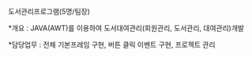 
도서관리프로그램(5명/팀장) 

*개요     : JAVA(AWT)를 이용하여 도서대여관리(회원관리, 도서관리, 대여관리)개발

*담당업무 : 전체 기본프레임 구현, 버튼 클릭 이벤트 구현, 프로젝트 관리


